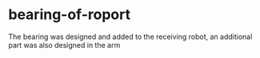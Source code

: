 # bearing-of-roport
The bearing was designed
and added to the receiving robot, an additional part was also designed in the arm
